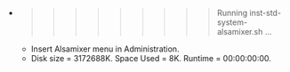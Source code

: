 * >>>>>>>>> Running inst-std-system-alsamixer.sh ...
  * Insert Alsamixer menu in Administration.
  * Disk size = 3172688K. Space Used = 8K. Runtime = 00:00:00:00.
